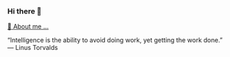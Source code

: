 
### Hi there 👋
[💬 About me ...](https://prguptadev.netlify.app) 
<!--
**prguptadev/prguptadev** is a ✨ _special_ ✨ repository because its `README.md` (this file) appears on your GitHub profile.

Here are some ideas to get you started:

- 🔭 I’m currently working on ...
- 🌱 I’m currently learning ...
- 👯 I’m looking to collaborate on ...
- 🤔 I’m looking for help with ...
- 💬 Ask me about ...
- 📫 How to reach me: ...
- 😄 Pronouns: ...
- ⚡ Fun fact: ...
-->
“Intelligence is the ability to avoid doing work, yet getting the work done.”
― Linus Torvalds
